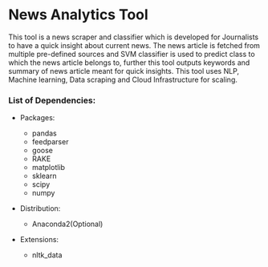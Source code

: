 # News Analytics Tool
This tool is a news scraper and classifier which is developed for Journalists to have a quick insight about current news. The news article is fetched from multiple pre-defined sources and SVM classifier is used to predict class to which the news article belongs to, further this tool outputs keywords and summary of news article meant for quick insights.
This tool uses NLP, Machine learning, Data scraping and Cloud Infrastructure for scaling.

### List of Dependencies:

* Packages: 
	* pandas 
	* feedparser 
	* goose 
	* RAKE 
	* matplotlib 
	* sklearn 
	* scipy 
	* numpy 

* Distribution: 
	* Anaconda2(Optional) 

* Extensions: 
	* nltk_data 
